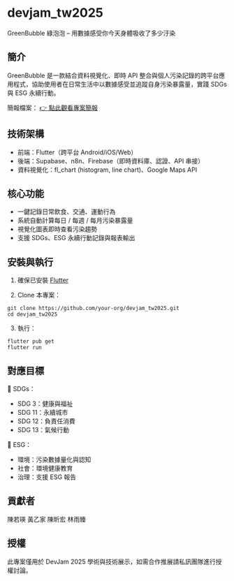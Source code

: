 # devjam_tw2025

GreenBubble 綠泡泡 – 用數據感受你今天身體吸收了多少汙染

## 簡介
GreenBubble 是一款結合資料視覺化、即時 API 整合與個人污染記錄的跨平台應用程式，協助使用者在日常生活中以數據感受並追蹤自身污染暴露量，實踐 SDGs 與 ESG 永續行動。

簡報檔案：
[👉 點此觀看專案簡報](https://drive.google.com/file/d/1zDfcbd_LCcagFIiN7du-ZJO4Aa89QFvT/view?usp=sharing)


## 技術架構
* 前端：Flutter（跨平台 Android/iOS/Web）
* 後端：Supabase、n8n、Firebase（即時資料庫、認證、API 串接）
* 資料視覺化：fl_chart (histogram, line chart)、Google Maps API

## 核心功能
* 一鍵記錄日常飲食、交通、運動行為
* 系統自動計算每日 / 每週 / 每月污染暴露量
* 視覺化圖表即時查看污染趨勢
* 支援 SDGs、ESG 永續行動記錄與報表輸出

## 安裝與執行
1. 確保已安裝 [Flutter](https://docs.flutter.dev/get-started/install)

2. Clone 本專案：
```
git clone https://github.com/your-org/devjam_tw2025.git
cd devjam_tw2025
```
3. 執行：
```
flutter pub get
flutter run
```

## 對應目標
🎯 SDGs：
* SDG 3：健康與福祉
* SDG 11：永續城市
* SDG 12：負責任消費
* SDG 13：氣候行動

🌱 ESG：
* 環境：污染數據量化與認知
* 社會：環境健康教育
* 治理：支援 ESG 報告

## 貢獻者
陳若瑛
黃乙家
陳昕宏
林雨臻

## 授權
此專案僅用於 DevJam 2025 學術與技術展示，如需合作推展請私訊團隊進行授權討論。
